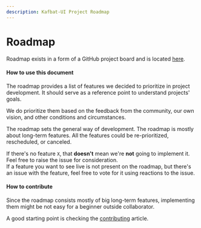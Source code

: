 ```yaml
---
description: Kafbat-UI Project Roadmap
---
```


# Roadmap

Roadmap exists in a form of a GitHub project board and is located [here](https://github.com/kafbat/kafka-ui/projects/8).

#### How to use this document

The roadmap provides a list of features we decided to prioritize in project development. It should serve as a reference point to understand projects' goals.

We do prioritize them based on the feedback from the community, our own vision, and other conditions and circumstances.

The roadmap sets the general way of development. The roadmap is mostly about long-term features. All the features could be re-prioritized, rescheduled, or canceled.

If there's no feature `X`, that **doesn't** mean we're **not** going to implement it. Feel free to raise the issue for consideration.\
If a feature you want to see live is not present on the roadmap, but there's an issue with the feature, feel free to vote for it using reactions to the issue.

#### How to contribute

Since the roadmap consists mostly of big long-term features, implementing them might be not easy for a beginner outside collaborator.

A good starting point is checking the [contributing](../development/contributing.md) article.
